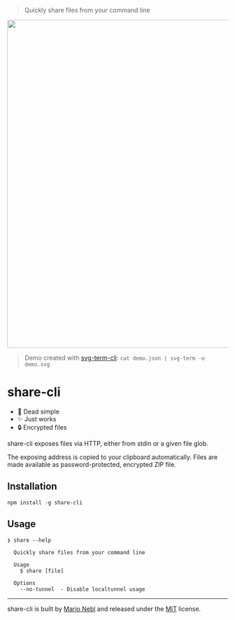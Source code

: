 > Quickly share files from your command line

<p align="center">
  <img width="750" src="./demo.svg">
</p>

> Demo created with [svg-term-cli](https://github.com/marionebl/svg-term-cli):
> `cat demo.json | svg-term -o demo.svg`

# share-cli

* :rocket: Dead simple
* :sparkles: Just works
* :lock: Encrypted files

share-cli exposes files via HTTP, either from stdin or a given file glob.

The exposing address is copied to your clipboard automatically.
Files are made available as password-protected, encrypted ZIP file.

## Installation

```
npm install -g share-cli
```

## Usage

```
❯ share --help

  Quickly share files from your command line

  Usage
    $ share [file]

  Options
    --no-tunnel  - Disable localtunnel usage
```

---
share-cli is built by [Mario Nebl](https://github.com/marionebl) and released
under the [MIT](./license.md) license.
